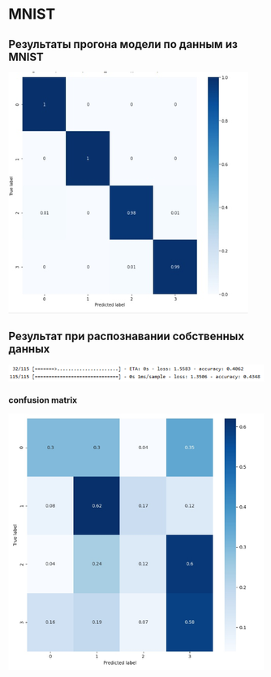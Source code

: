 # MNIST
## Результаты прогона модели по данным из MNIST
![alt text](https://raw.githubusercontent.com/IORazutkin/MNIST/master/output/mnist_confusion.jpg)
## Результат при распознавании собственных данных
![alt text](https://raw.githubusercontent.com/IORazutkin/MNIST/master/output/console.png)
### confusion matrix
![alt text](https://raw.githubusercontent.com/IORazutkin/MNIST/master/output/confusion.jpg)
